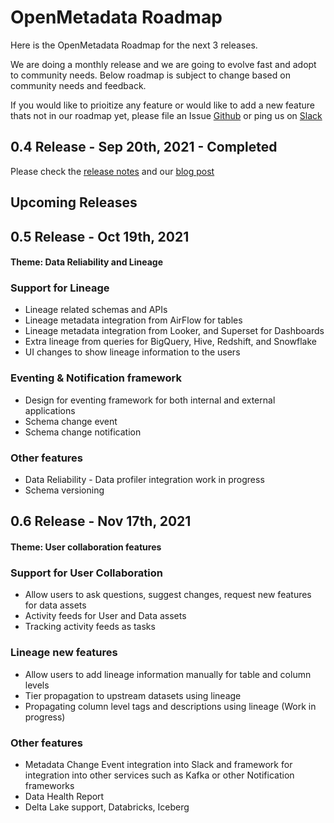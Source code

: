 # OpenMetadata Roadmap

Here is the OpenMetadata Roadmap for the next 3 releases.  

We are doing a monthly release and we are going to evolve fast and adopt to community needs.
Below roadmap is subject to change based on community needs and feedback.

If you would like to prioitize any feature or would like to add a new feature thats not in
our roadmap yet, please file an Issue [Github](https://github.com/open-metadata/OpenMetadata/issues) or ping us on [Slack](https://openmetadata.slack.com/archives/C02DZK3QH8Q) 


## 0.4 Release - Sep 20th, 2021 - Completed

Please check the [release notes](https://github.com/open-metadata/OpenMetadata/releases/tag/0.4.0) and
our [blog post](https://blog.open-metadata.org/openmetadata-0-4-0-release-dashboards-topics-data-reliability-14e8672ae0f5)



## Upcoming Releases

## 0.5 Release - Oct 19th, 2021

#### Theme: Data Reliability and Lineage


### Support for Lineage
* Lineage related schemas and APIs
* Lineage metadata integration from AirFlow for tables
* Lineage metadata  integration from Looker, and Superset for Dashboards
* Extra lineage from queries for BigQuery, Hive, Redshift, and Snowflake
* UI changes to show lineage information to the users

### Eventing & Notification framework
* Design for eventing framework for both internal and external applications
* Schema change event
* Schema change notification

### Other features
* Data Reliability - Data profiler integration work in progress
* Schema versioning


## 0.6 Release - Nov 17th, 2021

#### Theme: User collaboration features

### Support for User Collaboration
* Allow users to ask questions, suggest changes, request new features for data assets
* Activity feeds for User and Data assets
* Tracking activity feeds as tasks

### Lineage new features
* Allow users to add lineage information manually for table and column levels
* Tier propagation to upstream datasets using lineage
* Propagating column level tags and descriptions using lineage (Work in progress)

### Other features
* Metadata Change Event integration into Slack and framework for integration into other services such as Kafka or other Notification frameworks
* Data Health Report
* Delta Lake support,  Databricks, Iceberg


